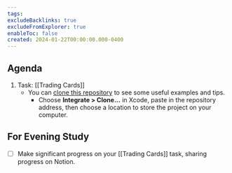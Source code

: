 ```yaml
---
tags:
excludeBacklinks: true
excludeFromExplorer: true
enableToc: false
created: 2024-01-22T00:00:00.000-0400
---
```


## Agenda

1. Task: [[Trading Cards]]
	- You can [clone this repository](https://github.com/lcs-rgordon/TradingCardTechniques) to see some useful examples and tips.
		- Choose **Integrate > Clone...** in Xcode, paste in the repository address, then choose a location to store the project on your computer.
## For Evening Study
- [ ] Make significant progress on your [[Trading Cards]] task, sharing progress on Notion.
